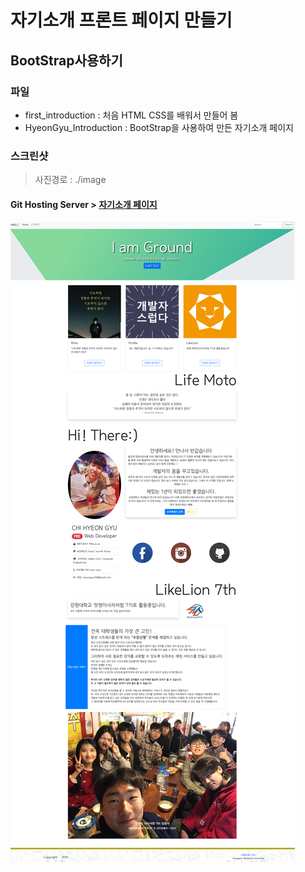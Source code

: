 # 자기소개 프론트 페이지 만들기
## BootStrap사용하기


### 파일
- first_introduction : 처음 HTML CSS를 배워서 만들어 봄
- HyeonGyu_Introduction : BootStrap을 사용하여 만든 자기소개 페이지

### 스크린샷
> 사진경로 : ./image

#### Git Hosting Server > [자기소개 페이지](https://hyeongyuchi.github.io/)
![Capture](./image/ScreenShot.png)
